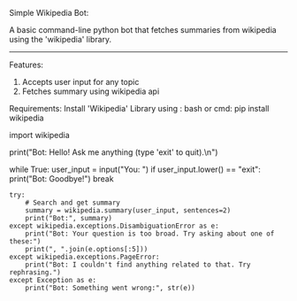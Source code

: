 Simple Wikipedia Bot:

A basic command-line python bot that fetches summaries from wikipedia using the 'wikipedia' library.

----

Features:
1. Accepts user input for any topic
2. Fetches summary using wikipedia api

   

Requirements:
Install 'Wikipedia' Library using :
bash or cmd:
      pip install wikipedia


import wikipedia

print("Bot: Hello! Ask me anything (type 'exit' to quit).\n")

while True:
    user_input = input("You: ")
    if user_input.lower() == "exit":
        print("Bot: Goodbye!")
        break

    try:
        # Search and get summary
        summary = wikipedia.summary(user_input, sentences=2)
        print("Bot:", summary)
    except wikipedia.exceptions.DisambiguationError as e:
        print("Bot: Your question is too broad. Try asking about one of these:")
        print(", ".join(e.options[:5]))
    except wikipedia.exceptions.PageError:
        print("Bot: I couldn't find anything related to that. Try rephrasing.")
    except Exception as e:
        print("Bot: Something went wrong:", str(e))

